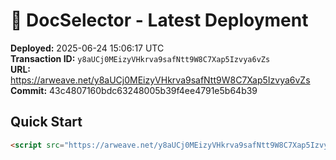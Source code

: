 # 🚀 DocSelector - Latest Deployment

**Deployed:** 2025-06-24 15:06:17 UTC  
**Transaction ID:** `y8aUCj0MEizyVHkrva9safNtt9W8C7Xap5Izvya6vZs`  
**URL:** https://arweave.net/y8aUCj0MEizyVHkrva9safNtt9W8C7Xap5Izvya6vZs  
**Commit:** 43c4807160bdc63248005b39f4ee4791e5b64b39  

## Quick Start

```html
<script src="https://arweave.net/y8aUCj0MEizyVHkrva9safNtt9W8C7Xap5Izvya6vZs"></script>
```
